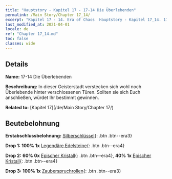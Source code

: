 ```yaml
---
title: "Hauptstory - Kapitel 17 - 17-14 Die Überlebenden"
permalink: /Main Story/Chapter 17_14/
excerpt: "Kapitel 17 - 14. Era of Chaos  Hauptstory - Kapitel 17_14. 17-14 Die Überlebenden"
last_modified_at: 2021-04-01
locale: de
ref: "Chapter 17_14.md"
toc: false
classes: wide
---
```


## Details

 **Name:** 17-14 Die Überlebenden

 **Beschreibung:** In dieser Geisterstadt verstecken sich wohl noch Überlebende hinter verschlossenen Türen. Sollten sie sich Euch anschließen, würdet Ihr bestimmt gewinnen.

 **Related to:** [Kapitel 17](/de/Main Story/Chapter 17/)

## Beutebelohnung

 **Erstabschlussbelohnung:** [Silberschlüssel](/de/Items/con_693/){: .btn .btn--era3}

 **Drop 1:** **100% 1x** [Legendäre Edelsteine](/de/Items/mat_58/){: .btn .btn--era4}

 **Drop 2:** **60% 0x** [Epischer Kristall](/de/Items/mat_52/){: .btn .btn--era4}, **40% 1x** [Epischer Kristall](/de/Items/mat_52/){: .btn .btn--era4}

 **Drop 3:** **100% 1x** [Zauberspruchrollen](/de/Items/con_694/){: .btn .btn--era3}

